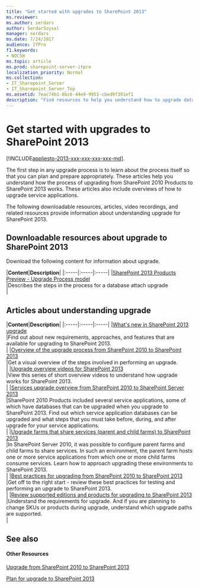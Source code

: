 ```yaml
---
title: "Get started with upgrades to SharePoint 2013"
ms.reviewer: 
ms.author: serdars
author: SerdarSoysal
manager: serdars
ms.date: 7/24/2017
audience: ITPro
f1.keywords:
- NOCSH
ms.topic: article
ms.prod: sharepoint-server-itpro
localization_priority: Normal
ms.collection:
- IT_Sharepoint_Server
- IT_Sharepoint_Server_Top
ms.assetid: 7eac74b1-8bc6-44e9-9951-cbed9f391ef1
description: "Find resources to help you understand how to upgrade databases and site collections from SharePoint 2010 Products to SharePoint 2013."
---
```


# Get started with upgrades to SharePoint 2013

[!INCLUDE[appliesto-2013-xxx-xxx-xxx-xxx-md](../includes/appliesto-2013-xxx-xxx-xxx-xxx-md.md)]. 
  
The first step in any upgrade process is to learn about the process itself so that you can plan and prepare appropriately. These articles help you understand how the process of upgrading from SharePoint 2010 Products to SharePoint 2013 works. These articles also include overviews of how to upgrade service applications.
  
The following downloadable resources, articles, video recordings, and related resources provide information about understanding upgrade for SharePoint 2013.
  
## Downloadable resources about upgrade to SharePoint 2013

Download the following content for information about upgrade.
  
|**Content**|**Description**|
|:-----|:-----|:-----|
|[SharePoint 2013 Products Preview - Upgrade Process model](https://go.microsoft.com/fwlink/?LinkId=255047) <br/> |Describes the steps in the process for a database attach upgrade  <br/> |
   
## Articles about understanding upgrade

  
|**Content**|**Description**|
|:-----|:-----|:-----|
|[What's new in SharePoint 2013 upgrade](/previous-versions/office/sharepoint-server-2010/ee617150(v=office.14)) <br/> |Find out about new requirements, approaches, and features that are available for upgrading to SharePoint 2013.  <br/> |
|[Overview of the upgrade process from SharePoint 2010 to SharePoint 2013](overview-of-the-upgrade-process-from-sharepoint-2010-to-sharepoint-2013.md) <br/> |Get a visual overview of the steps involved in performing an upgrade.  <br/> |
|[Upgrade overview videos for SharePoint 2013](./upgrade-overview-videos-for-sharepoint-2013.md) <br/> |View this series of short overview videos to understand how upgrade works for SharePoint 2013.  <br/> |
|[Services upgrade overview from SharePoint 2010 to SharePoint Server 2013](services-upgrade-overview-from-sharepoint-2010-to-sharepoint-server-2013.md) <br/> |SharePoint 2010 Products included several service applications, some of which have databases that can be upgraded when you upgrade to SharePoint 2013. Find out which service application databases can be upgraded and what steps that you must take before, during, and after upgrade for your service applications.  <br/> |
|[Upgrade farms that share services (parent and child farms) to SharePoint 2013](/previous-versions/office/sharepoint-server-2010/cc303435(v=office.14)) <br/> |In SharePoint Server 2010, it was possible to configure parent farms and child farms to share services. In such an environment, the parent farm hosts one or more service applications from which one or more child farms consume services. Learn how to approach upgrading these environments to SharePoint 2013.  <br/> |
|[Best practices for upgrading from SharePoint 2010 to SharePoint 2013](best-practices-for-upgrading-from-sharepoint-2010-to-sharepoint-2013.md) <br/> |Get off to the right start - review these best practices for testing and performing an upgrade to SharePoint 2013.  <br/> |
|[Review supported editions and products for upgrading to SharePoint 2013](/previous-versions/office/sharepoint-server-2010/cc262747(v=office.14)) <br/> |Understand the requirements for upgrade. And if you are planning to change SKUs or products during upgrade, understand which upgrade paths are supported.  <br/> |
   
## See also

#### Other Resources

[Upgrade from SharePoint 2010 to SharePoint 2013](upgrade-from-sharepoint-2010-to-sharepoint-2013.md)
  
[Plan for upgrade to SharePoint 2013](/previous-versions/office/sharepoint-server-2010/cc303429(v=office.14))